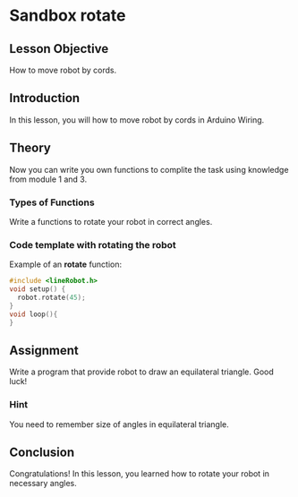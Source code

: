 # Sandbox rotate

## Lesson Objective
How to move robot by cords. 

## Introduction
In this lesson, you will how to move robot by cords in Arduino Wiring.

## Theory

Now you can write you own functions to complite the task using knowledge from module 1 and 3.

### Types of Functions

Write a functions to rotate your robot in correct angles.

### Code template with rotating the robot

Example of an **rotate** function:

```cpp
#include <lineRobot.h>
void setup() {
  robot.rotate(45);
}
void loop(){
}
```

## Assignment

Write a program that provide robot to draw an equilateral triangle.
Good luck!

### Hint
You need to remember size of angles in equilateral triangle.

## Conclusion
Congratulations! In this lesson, you learned how to rotate your robot in necessary angles. 